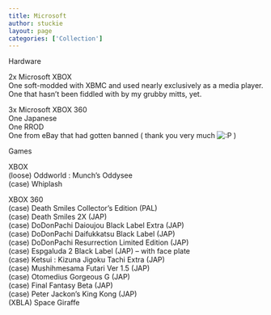 ```yaml
---
title: Microsoft
author: stuckie
layout: page
categories: ['Collection']
---
```

Hardware

2x Microsoft XBOX  
One soft-modded with XBMC and used nearly exclusively as a media player.  
One that hasn&#8217;t been fiddled with by my grubby mitts, yet.

3x Microsoft XBOX 360  
One Japanese  
One RROD  
One from eBay that had gotten banned ( thank you very much <img src="http://stuckiegamez.co.uk/wp-includes/images/smilies/icon_razz.gif" alt=":P" class="wp-smiley" /> )

Games

XBOX  
(loose) Oddworld : Munch&#8217;s Oddysee  
(case) Whiplash

XBOX 360  
(case) Death Smiles Collector&#8217;s Edition (PAL)  
(case) Death Smiles 2X (JAP)  
(case) DoDonPachi Daioujou Black Label Extra (JAP)  
(case) DoDonPachi Daifukkatsu Black Label (JAP)  
(case) DoDonPachi Resurrection Limited Edition (JAP)  
(case) Espgaluda 2 Black Label (JAP) &#8211; with face plate  
(case) Ketsui : Kizuna Jigoku Tachi Extra (JAP)  
(case) Mushihmesama Futari Ver 1.5 (JAP)  
(case) Otomedius Gorgeous G (JAP)  
(case) Final Fantasy Beta (JAP)  
(case) Peter Jackon&#8217;s King Kong (JAP)  
(XBLA) Space Giraffe